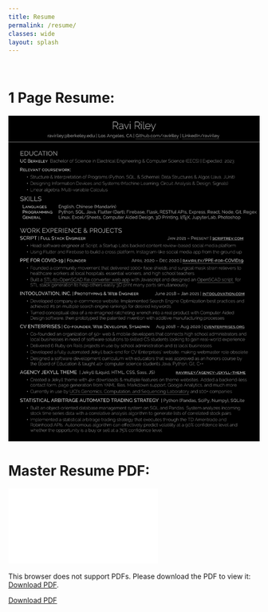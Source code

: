 ```yaml
---
title: Resume
permalink: /resume/
classes: wide
layout: splash
---
```

<br>
<h1>1 Page Resume:</h1>

<img src="/assets/resume/1page_dark.png" alt="Ravi Riley 1 Page Resume">

<h1>Master Resume PDF:</h1>

<object data="/assets/resume/master_resume_feb18_2021_dark.pdf" type="application/pdf" width="100%" height="100%">
    <embed src="/assets/resume/master_resume_feb18_2021_dark.pdf">
        <p>This browser does not support PDFs. Please download the PDF to view it: <a href="/assets/resume/master_resume_feb18_2021.pdf">Download PDF</a>.</p>
    </embed>
</object>


<!-- ![Resume page 1](/assets/resume/master_resume-1.png)
![Resume page 2](/assets/resume/master_resume-2.png) -->

[Download PDF](/assets/resume/master_resume_feb18_2021.pdf)
<!-- | [View on Overleaf](https://www.overleaf.com/read/yjqwjrxvrtxz) -->
